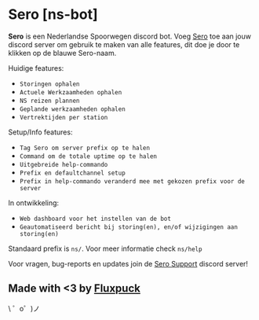 Sero [ns-bot]
=========================

**Sero** is een Nederlandse Spoorwegen discord bot.
Voeg [Sero](https://discordapp.com/api/oauth2/authorize?client_id=553561246339956766&permissions=0&scope=bot) toe aan jouw discord server om gebruik te maken van alle features,
dit doe je door te klikken op de blauwe Sero-naam.

Huidige features:
- `Storingen ophalen`
- `Actuele Werkzaamheden ophalen`
- `NS reizen plannen`
- `Geplande werkzaamheden ophalen`
- `Vertrektijden per station`

Setup/Info features:
- `Tag Sero om server prefix op te halen`
- `Command om de totale uptime op te halen`
- `Uitgebreide help-commando`
- `Prefix en defaultchannel setup`
- `Prefix in help-commando veranderd mee met gekozen prefix voor de server`

In ontwikkeling:
- `Web dashboard voor het instellen van de bot`
- `Geautomatiseerd bericht bij storing(en), en/of wijzigingen aan storing(en)`

Standaard prefix is `ns/`. Voor meer informatie check `ns/help`

Voor vragen, bug-reports en updates join de [Sero Support](https://discord.gg/WcwNtAA) discord server!

Made with <3 by [Fluxpuck](https://twitter.com/fluxpuck)
-------------------

 \ ゜o゜)ノ
